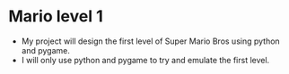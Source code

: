 # Mario level 1

- My project will design the first level of Super Mario Bros using python and pygame.
- I will only use python and pygame to try and emulate the first level.
